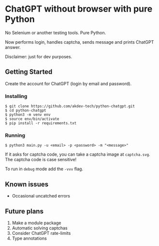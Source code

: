 # ChatGPT without browser with pure Python

No Selenium or another testing tools. Pure Python.

Now performs login, handles captcha, sends message and prints ChatGPT answer.

Disclaimer: just for dev purposes.

## Getting Started

Create the account for ChatGPT (login by email and password).

### Installing

```
$ git clone https://github.com/akdev-tech/python-chatgpt.git
$ cd python-chatgpt
$ python3 -m venv env
$ source env/bin/activate
$ pip install -r requirements.txt
```


### Running

```
$ python3 main.py -u <email> -p <password> -m "<message>"
```

If it asks for captcha code, you can take a captcha image at `captcha.svg`. The captcha code is case sensitive!

To run in `debug` mode add the `-vvv` flag.

## Known issues

* Occasional uncatched errors


## Future plans

1. Make a module package
2. Automatic solving captchas
3. Consider ChatGPT rate-limits 
4. Type annotations
